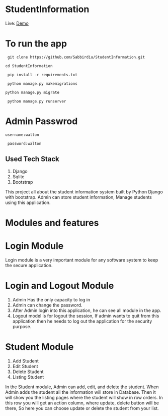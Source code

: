# StudentInformation
Live: [Demo](https://waltonstudentsinfo.herokuapp.com/) 

# To run the app

  ` git clone https://github.com/Sabbirdiu/StudentInformation.git`

   `cd StudentInformation`

  ` pip install -r requirements.txt`

  ` python manage.py makemigrations`

   `python manage.py migrate`

  ` python manage.py runserver`


# Admin Passwrod

   `username:walton`
   
  ` password:walton`

## Used Tech Stack

1. Django
2. Sqlite
3. Bootstrap

This project all about the student information system built by Python Django with bootstrap. Admin can store student information, Manage students using this application.

# Modules and features

# Login Module

Login module is a very important module for any software system to keep the secure application.

# Login and Logout Module

1. Admin Has the only capacity to log in
2. Admin can change the password.
3. After Admin login into this application, he can see all module in the app.
4. Logout model is for logout the session, If admin wants to quit from this application then he needs to log out the application for the security purpose.

# Student Module

1. Add Student
2. Edit Student
3. Delete Student
4. Listing Student

In the Student module, Admin can add, edit, and delete the student. When Admin adds the student all the information will store in Database. Then it will show you the listing pages where the student will show in row orders. In this row you will get an action column, where update, delete button will be there, So here you can choose update or delete the student from your list.
